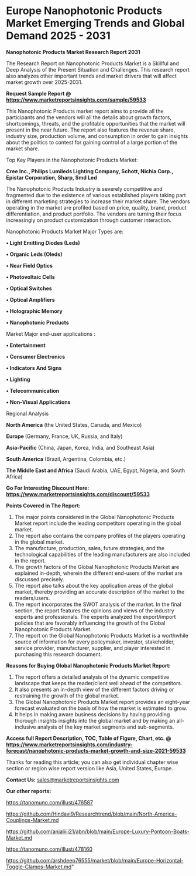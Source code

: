 # Europe Nanophotonic Products Market Emerging Trends and Global Demand 2025 - 2031

<strong>Nanophotonic Products Market Research Report 2031</strong>

The Research Report on Nanophotonic Products Market is a Skillful and Deep Analysis of the Present Situation and Challenges. This research report also analyzes other important trends and market drivers that will affect market growth over 2025-2031.

<strong>Request Sample Report @ <a href=https://www.marketreportsinsights.com/sample/59533>https://www.marketreportsinsights.com/sample/59533</a></strong>

This Nanophotonic Products market report aims to provide all the participants and the vendors will all the details about growth factors, shortcomings, threats, and the profitable opportunities that the market will present in the near future. The report also features the revenue share, industry size, production volume, and consumption in order to gain insights about the politics to contest for gaining control of a large portion of the market share.

Top Key Players in the Nanophotonic Products Market:

<strong>Cree Inc., Philips Lumileds Lighting Company, Schott, Nichia Corp., Epistar Corporation, Sharp, Smd Led</strong>

The Nanophotonic Products Industry is severely competitive and fragmented due to the existence of various established players taking part in different marketing strategies to increase their market share. The vendors operating in the market are profiled based on price, quality, brand, product differentiation, and product portfolio. The vendors are turning their focus increasingly on product customization through customer interaction.

Nanophotonic Products Market Major Types are:

<strong>• Light Emitting Diodes (Leds)

• Organic Leds (Oleds)

• Near Field Optics

• Photovoltaic Cells

• Optical Switches

• Optical Amplifiers

• Holographic Memory

• Nanophotonic Products</strong>

Market Major end-user applications :

<strong>• Entertainment

• Consumer Electronics

• Indicators And Signs

• Lighting

• Telecommunication

• Non-Visual Applications</strong>

Regional Analysis

</u><strong><b>North America</b></strong> (the United States, Canada, and Mexico)

<strong><b>Europe </b></strong>(Germany, France, UK, Russia, and Italy)

<strong><b>Asia-Pacific</b></strong> (China, Japan, Korea, India, and Southeast Asia)

<strong><b>South America</b></strong> (Brazil, Argentina, Colombia, etc.)

<strong><b>The Middle East and Africa</b></strong> (Saudi Arabia, UAE, Egypt, Nigeria, and South Africa)

<strong>Go For Interesting Discount Here: <a href=https://www.marketreportsinsights.com/discount/59533>https://www.marketreportsinsights.com/discount/59533</a></strong>

<strong>Points Covered in The Report:</strong>
<ol>
  <li>The major points considered in the Global Nanophotonic Products Market report include the leading competitors operating in the global market.</li>
  <li>The report also contains the company profiles of the players operating in the global market.</li>
  <li>The manufacture, production, sales, future strategies, and the technological capabilities of the leading manufacturers are also included in the report.</li>
  <li>The growth factors of the Global Nanophotonic Products Market are explained in-depth, wherein the different end-users of the market are discussed precisely.</li>
  <li>The report also talks about the key application areas of the global market, thereby providing an accurate description of the market to the readers/users.</li>
  <li>The report incorporates the SWOT analysis of the market. In the final section, the report features the opinions and views of the industry experts and professionals. The experts analyzed the export/import policies that are favorably influencing the growth of the Global Nanophotonic Products Market.</li>
  <li>The report on the Global Nanophotonic Products Market is a worthwhile source of information for every policymaker, investor, stakeholder, service provider, manufacturer, supplier, and player interested in purchasing this research document.</li>
</ol>
<strong>Reasons for Buying Global Nanophotonic Products Market Report:</strong>

<ol>
  <li>The report offers a detailed analysis of the dynamic competitive landscape that keeps the reader/client well ahead of the competitors.</li>
  <li>It also presents an in-depth view of the different factors driving or restraining the growth of the global market.</li>
  <li>The Global Nanophotonic Products Market report provides an eight-year forecast evaluated on the basis of how the market is estimated to grow.</li>
  <li>It helps in making aware business decisions by having providing thorough insights insights into the global market and by making an all-inclusive analysis of the key market segments and sub-segments.</li>
</ol>
<strong>Access full Report Description, TOC, Table of Figure, Chart, etc. @ <a href=https://www.marketreportsinsights.com/industry-forecast/nanophotonic-products-market-growth-and-size-2021-59533>https://www.marketreportsinsights.com/industry-forecast/nanophotonic-products-market-growth-and-size-2021-59533</a></strong>


Thanks for reading this article; you can also get individual chapter wise section or region wise report version like Asia, United States, Europe.

<strong>Contact Us:</strong>
sales@marketreportsinsights.com

<strong>Our other reports:</strong>

<a href=https://tanomuno.com/illust/476587>https://tanomuno.com/illust/476587</a>

<a href=https://github.com/Hindavi9/Researchtrend/blob/main/North-America-Couplings-Market.md>https://github.com/Hindavi9/Researchtrend/blob/main/North-America-Couplings-Market.md</a>

<a href=https://github.com/anjaliiii21/abn/blob/main/Europe-Luxury-Pontoon-Boats-Market.md>https://github.com/anjaliiii21/abn/blob/main/Europe-Luxury-Pontoon-Boats-Market.md</a>

<a href=https://tanomuno.com/illust/478160>https://tanomuno.com/illust/478160</a>

<a href=https://github.com/arshdeep76555/market/blob/main/Europe-Horizontal-Toggle-Clamps-Market.md>https://github.com/arshdeep76555/market/blob/main/Europe-Horizontal-Toggle-Clamps-Market.md</a>"
